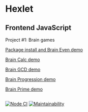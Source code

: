 # Hexlet

## Frontend JavaScript

Project #1: Brain games

[Package install and Brain Even demo](https://asciinema.org/a/L1C8f6ZFdU7p4ZVLu7GLD9Pux)

[Brain Calc demo](https://asciinema.org/a/P0IMAmYrZyxvbV2OnMNw8U6ao)

[Brain GCD demo](https://asciinema.org/a/MtQhCnFlEPwtrfSQBc3kCPfrl)

[Brain Progression demo](https://asciinema.org/a/pDmelpZEQlIGNZgedN8OXoBFY)

[Brain Prime demo](https://asciinema.org/a/2LmfQpuOOQGRURU4lVS8Ebwjy)

##

[![Node CI](https://github.com/alekseyvlivanov/frontend-project-lvl1/workflows/Node%20CI/badge.svg)](https://github.com/alekseyvlivanov/frontend-project-lvl1/actions)
[![Maintainability](https://api.codeclimate.com/v1/badges/a99a88d28ad37a79dbf6/maintainability)](https://codeclimate.com/github/codeclimate/codeclimate/maintainability)

